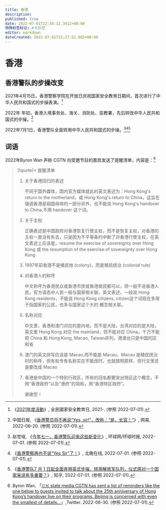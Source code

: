 ```yaml
---
title: 香港
description:
published: true
date: 2022-07-01T22:34:12.3412+08:00
特殊标签标记: #无标签
editor: markdown
dateCreated: 2022-07-01T15:27:52.083+08:00
---
```


# 香港

## 香港警队的步操改变

2021年4月15日，香港警察学院在开放日庆祝国家安全教育日期间，首次进行了中华人民共和国式的步操表演。[^event]

[^event]:  《[2021年度活動](https://web.archive.org/web/20220701073015/https://www.nsed.gov.hk/event/)》, 全民國家安全教育日, 2021-. (参照 2022-07-01).

2022年 年初，香港入境事务处、海关、消防处、惩教署，先后转改中华人民共和国式的步操。[^HAAVDL100530SFP3]

[^HAAVDL100530SFP3]:  中国日报, 《[香港警员将不再说“Yes, sir!”，改称：“是，长官！”](https://web.archive.org/web/20220620142653/https://www.163.com/dy/article/HAAVDL100530SFP3.html)》, 网易, 2022-06-20. (参照 2022-07-01).

2022年7月1日，香港警队全面转用中华人民共和国式的步操。[^2][^3][^4]

[^2]:  赵觉珵, 《[今年七一，香港警队迎来这些新变化](https://archive.ph/1ZVKB "https://china.huanqiu.com/article/48duGCeaaj8")》, 环球网/环球时报, 2022-07-01. (参照 2022-07-01).

[^3]:  《[香港警察再也不说“Yes Sir”了！](https://web.archive.org/web/20220701081058/https://www.takefoto.cn/news/2022/07/01/10111247.shtml)》, 北晚在线, 2022-07-01. (参照 2022-07-01).

[^4]:  《[香港警队7 月 1 日起全面弃用英式步操、转用解放军队列，仪式感对一个国家来说有多重要？](https://web.archive.org/web/20220630081147/https://www.zhihu.com/question/539197542)》, 知乎, 2022-07-01. (参照 2022-07-01).

## 词语

2022年Byron Wan 声称 CGTN 向受邀节目的嘉宾发送了提醒清单，内容是：[^49427419271]

[^49427419271]:  Byron Wan, 「[🇨🇳 state media CGTN has sent a list of reminders like the one below to guests invited to talk about the 25th anniversary of Hong Kong’s handover live on their programs. Beijing is concerned with even the smallest of details…](https://web.archive.org/web/20220630130456/https://twitter.com/Byron_Wan/status/1542494274192715783)」,Twitter. 2022-06-30. (参照 2022-07-01).

> [!quote]+ 提醒清单
>
> 1.  关于香港回归的表述
>
>     不同于国外媒体，国内官方媒体就此的英文表述为：Hong Kong's return to the motherland，或 Hong Kong's return to China，这旨在强调香港是祖国母体的一部分另外，也不能说 Hong Kong's handover to China,不用 handover 这个词。
>
> 2.  关于主权
>
>     正确表述是中国政府对香港恢复行使主权，而不是恢复主权，对香港的主权一直没有失去，只是因为不平等条约中断了对香港行使主权，在英文表述上应该是，resume the exercise of sovereignty over Hong Kong 或 the resumption of the exercise of sovereignty over Hong Kong
>
> 3.  1997年前香港不是殖民地 (colony)，而是殖民统治 (colonial rule)
>
> 4.  对香港人的称呼
>
>     中文称呼为香港民众或香港市民或香港居民都可以，但一般不说香港人民，官方语态中人民一般与国家相关联，英文表述，一般说 Hong Kong residents，不能说 Hong Kong citizens, citizen这个词现在多用于指国家的公民，也多与国家这个大的
>     概念相关联。
>
> 5.  名称对应
>
>     中文里，香港和澳门对应的是内地，而不是大陆，台湾对应的是大陆，英文里 Hong Kong 对应 the mainland，但不能对应 China，千万不能把 China 和 Hong Kong, Macao, Taiwan并列，港澳台只是中国的区和省
>
> 6.  澳门的英文拼写应该是 Macao,而不能是 Macau，Macau 是殖民统治时的称呼，但有些专有名称实在不能改时，也就按照原样，但行文里还是要改成 Macao
>
> 7.  香港是中国的一个特别行政区，所有的冠名都要突出特区这个概念，不用“香港政府”以及“港府”的简称，用“香港特区政府”。
>
>     谢谢您！
